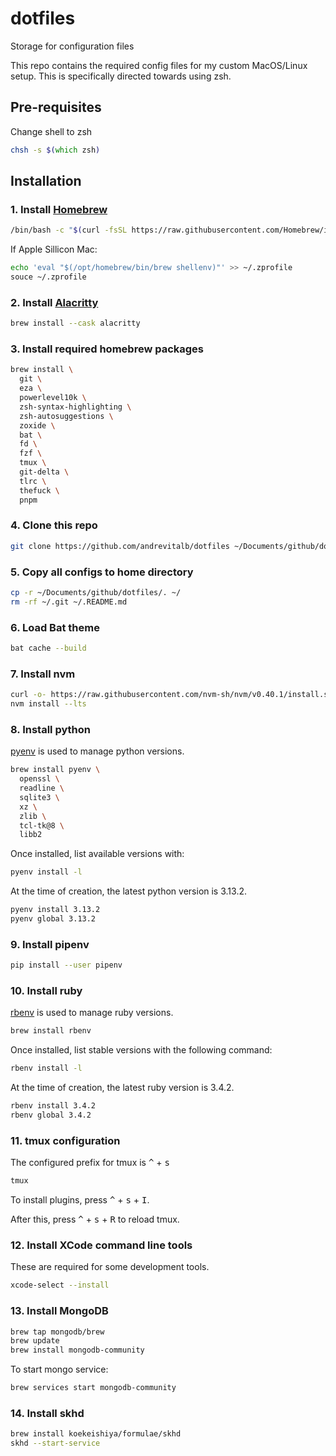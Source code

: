 # dotfiles

Storage for configuration files

This repo contains the required config files for my custom MacOS/Linux setup. This is specifically directed towards using zsh.

## Pre-requisites

Change shell to zsh

```zsh
chsh -s $(which zsh)
```

## Installation

### 1. Install [Homebrew](https://brew.sh/)

```zsh
/bin/bash -c "$(curl -fsSL https://raw.githubusercontent.com/Homebrew/install/HEAD/install.sh)"
```

If Apple Sillicon Mac:

```zsh
echo 'eval "$(/opt/homebrew/bin/brew shellenv)"' >> ~/.zprofile
souce ~/.zprofile
```

### 2. Install [Alacritty](https://alacritty.org/)

```zsh
brew install --cask alacritty
```

### 3. Install required homebrew packages

```zsh
brew install \
  git \
  eza \
  powerlevel10k \
  zsh-syntax-highlighting \
  zsh-autosuggestions \
  zoxide \
  bat \
  fd \
  fzf \
  tmux \
  git-delta \
  tlrc \
  thefuck \
  pnpm
```

### 4. Clone this repo

```zsh
git clone https://github.com/andrevitalb/dotfiles ~/Documents/github/dotfiles
```

### 5. Copy all configs to home directory

```zsh
cp -r ~/Documents/github/dotfiles/. ~/
rm -rf ~/.git ~/.README.md
```

### 6. Load Bat theme

```zsh
bat cache --build
```

### 7. Install nvm

```zsh
curl -o- https://raw.githubusercontent.com/nvm-sh/nvm/v0.40.1/install.sh | bash
nvm install --lts
```

### 8. Install python

[pyenv](https://github.com/pyenv/pyenv) is used to manage python versions.

```zsh
brew install pyenv \
  openssl \
  readline \
  sqlite3 \
  xz \
  zlib \
  tcl-tk@8 \
  libb2
```

Once installed, list available versions with:

```zsh
pyenv install -l
```

At the time of creation, the latest python version is 3.13.2.

```zsh
pyenv install 3.13.2
pyenv global 3.13.2
```

### 9. Install pipenv

```zsh
pip install --user pipenv
```

### 10. Install ruby

[rbenv](https://github.com/rbenv/rbenv) is used to manage ruby versions.

```zsh
brew install rbenv
```

Once installed, list stable versions with the following command:

```zsh
rbenv install -l
```

At the time of creation, the latest ruby version is 3.4.2.

```zsh
rbenv install 3.4.2
rbenv global 3.4.2
```

### 11. tmux configuration

The configured prefix for tmux is <kbd>^</kbd> + <kbd>s</kbd>

```zsh
tmux
```
<!-- TODO: Add theme/catppuccin modules installation -->

To install plugins, press <kbd>^</kbd> + <kbd>s</kbd> + <kbd>I</kbd>.

After this, press <kbd>^</kbd> + <kbd>s</kbd> + <kbd>R</kbd> to reload tmux.

### 12. Install XCode command line tools

These are required for some development tools.

```zsh
xcode-select --install
```

### 13. Install MongoDB

```zsh
brew tap mongodb/brew
brew update
brew install mongodb-community
```

To start mongo service:

```zsh
brew services start mongodb-community
```

### 14. Install skhd

```zsh
brew install koekeishiya/formulae/skhd
skhd --start-service
```

